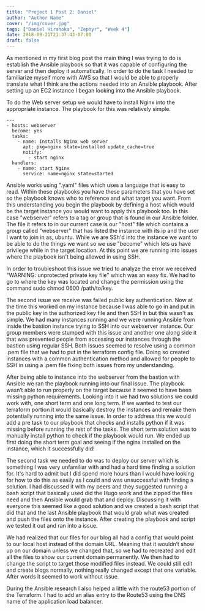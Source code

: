 ```yaml
---
title: "Project 1 Post 2: Daniel"
author: "Author Name"
cover: "/img/cover.jpg"
tags: ["Daniel Hirahoka", "Zephyr", "Week 4"]
date: 2018-09-21T21:37:43-07:00
draft: false
---
```


As mentioned in my first blog post the main thing I was trying to do is establish the Ansible playbook so that it was capable of configuring the server and then deploy it automatically. In order to do the task I needed to familiarize myself more with AWS so that I would be able to properly translate what I think are the actions needed into an Ansible playbook. After setting up an EC2 instance I began looking into the Ansible playbook.

To do the Web server setup we would have to install Nginx into the appropriate instance. The playbook for this was relatively simple.

~~~
---
- hosts: webserver
  become: yes
  tasks:
    - name: Installs Nginx web server
      apt: pkg=nginx state=installed update_cache=true
      notify:
        - start nginx
  handlers:
    - name: start Nginx
      service: name=nginx state=started
~~~

Ansible works using ".yaml" files which uses a language that is easy to read. Within these playbooks you have these parameters that you have set so the playbook knows who to reference and what target you want. From this understanding you begin the playbook by defining a host which would be the target instance you would want to apply this playbook too. In this case "webserver" refers to a tag or group that is found in our Ansible folder. The file it refers to in our current case is our "host" file which contains a group called "webserver" that has listed the instance with its ip and the user I want to join in as, ubuntu. While we are SSh'd into the instance we want to be able to do the things we want so we use "become" which lets us have privilege while in the target location. At this point we are running into issues where the playbook isn't being allowed in using SSH.

In order to troubleshoot this issue we tried to analyze the error we received "WARNING: unprotected private key file" which was an easy fix. We had to go to where the key was located and change the permission using the command sudo chmod 0600 /path/to/key.

The second issue we receive was failed public key authentication. Now at the time this worked on my instance because I was able to go in and put in the public key in the authorized key file and then SSH in but this wasn't as simple. We had many instances running and we were running Ansible from inside the bastion instance trying to SSH into our webserver instance. Our group members were stumped with this issue and another one along side it that was prevented people from accessing our instances through the bastion using regular SSH. Both issues seemed to resolve using a common .pem file that we had to put in the terraform config file. Doing so created instances with a common authentication method and allowed for people to SSH in using a .pem file fixing both issues from my understanding.

After being able to instance into the webserver from the bastion with Ansible we ran the playbook running into our final issue. The playbook wasn’t able to run properly on the target because it seemed to have been missing python requirements. Looking into it we had two solutions we could work with, one short term and one long term. If we wanted to test our terraform portion it would basically destroy the instances and remake them potentially running into the same issue. In order to address this we would add a pre task to our playbook that checks and installs python if it was missing before running the rest of the tasks. The short term solution was to manually install python to check if the playbook would run. We ended up first doing the short term goal and seeing if the nginx installed on the instance, which it successfully did! 

The second task we needed to do was to deploy our server which is something I was very unfamiliar with and had a hard time finding a solution for. It's hard to admit but I did spend more hours than I would have looking for how to do this as easily as I could and was unsuccessful with finding a solution. I had discussed it with my peers and they suggested running a bash script that basically used did the Hugo work and the zipped the files need and then Ansible would grab that and deploy. Discussing it with everyone this seemed like a good solution and we created a bash script that did that and the last Ansible playbook that would grab what was created and push the files onto the instance. After creating the playbook and script we tested it out and ran into a issue.

We had realized that our files for our blog all had a config that would point to our local host instead of the domain URL. Meaning that it wouldn’t show up on our domain unless we changed that, so we had to recreated and edit all the files to show our current domain permanently. We then had to change the script to target those modified files instead. We could still edit and create blogs normally, nothing really changed except that one variable. After words it seemed to work without issue.

During the Ansible research I also helped a little with the route53 portion of the Terraform. I had to add an alias entry to the Route53 using the DNS name of the application load balancer.
